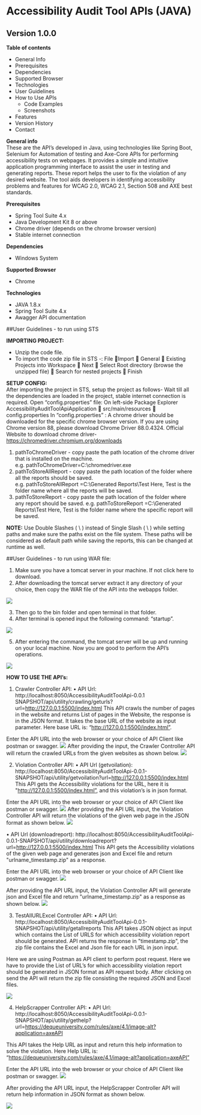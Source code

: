 
# Accessibility Audit Tool APIs (JAVA)

## Version 1.0.0


**Table of contents**
- General Info
- Prerequisites
- Dependencies
- Supported Browser
- Technologies
- User Guidelines
- How to Use APIs
	- Code Examples
	- Screenshots 
- Features 
- Version History
- Contact
   
**General info**
<br>
These are the API’s developed in Java, using technologies like Spring Boot, Selenium for Automation of testing and Axe-Core APIs for performing accessibility tests on webpages. It provides a simple and intuitive application programming interface to assist the user in testing and generating reports. These report helps the user to fix the violation of any desired website. The tool aids developers in identifying accessibility problems and features for WCAG 2.0, WCAG 2.1, Section 508 and AXE best standards. 

**Prerequisites**
   - Spring Tool Suite 4.x
   - Java Development Kit 8 or above 
   - Chrome driver (depends on the chrome browser version)
   - Stable internet connection


**Dependencies**
   - Windows System

**Supported Browser**
   - Chrome

**Technologies**
   - JAVA 1.8.x
   - Spring Tool Suite 4.x
   - Awagger API documentation

##User Guidelines - to run using STS 

**IMPORTING PROJECT:**
   - Unzip the code file.
   - To import the code zip file in STS -:
     File Import  General  Existing Projects into Workspace  Next  Select Root directory (browse the unzipped file)  Search for nested projects  Finish

**SETUP CONFIG:**
<br>
After importing the project in STS, setup the project as follows-
Wait till all the dependencies are loaded in the project, stable internet connection is required. 
Open “config.properties” file:
On left-side Package Explorer AccessibilityAuditToolApiApplication  src/main/resources  config.properties
In “config.properties” : 
A chrome driver should be downloaded for the specific chrome browser version. If you are using Chrome version 88, please download Chrome Driver 88.0.4324.
Official Website to download chrome driver- https://chromedriver.chromium.org/downloads 
<br>

1.	pathToChromeDriver - copy paste the path location of the chrome driver that is installed on the machine.     
e.g. pathToChromeDriver=C:\\chromedriver.exe
2.	pathToStoreAllReport - copy paste the path location of the folder where all the reports should be saved.         
e.g. pathToStoreAllReport =C:\\Generated Reports\\Test
Here, Test is the folder name where all the reports will be saved. 
3.	pathToStoreReport - copy paste the path location of the folder where any report should be saved.
e.g. pathToStoreReport =C:\\Generated Reports\\Test
Here, Test is the folder name where the specific report will be saved.

<b>NOTE:</b>
Use Double Slashes ( \\ ) instead of Single Slash ( \ ) while setting paths and make sure the paths exist on the file system.
These paths will be considered as default path while saving the reports, this can be changed at runtime as well. 

##User Guidelines - to run using WAR file:

1.	Make sure you have a tomcat server in your machine. If not click here to download.
2.	After downloading the tomcat server extract it any directory of your choice, then copy the WAR file of the API into the webapps folder.
 <img src='.\API Screenshots\tomcat1.png'>

3.	Then go to the bin folder and open terminal in that folder.
4.	After terminal is opened input the following command: “startup”.
<img src='.\API Screenshots\tomcat2.png'>

5.	After entering the command, the tomcat server will be up and running on your local machine. Now you are good to perform the API’s operations.
<img src='.\API Screenshots\tomcat3.png'>


**HOW TO USE THE API’s:**

1. Crawler Controller API:
•	API Url:   
http://localhost:8050/AccessibilityAuditToolApi-0.0.1 SNAPSHOT/api/utility/crawling/geturls?url=http://127.0.0.1:5500/index.html
This API crawls the number of pages in the website and returns List of pages in the Website, the response is in the JSON format. It takes the base URL of the website as input parameter. Here base URL is: “http://127.0.0.1:5500/index.html”.

Enter the API URL into the web browser or your choice of API Client like postman or swagger.
 <img src='.\API Screenshots\geturl.png'>
After providing the input, the Crawler Controller API will return the crawled URLs from the given websites as shown below.
  <img src='.\API Screenshots\geturl1.png'>





2. Violation Controller API:
•	API Url (getvoilation):
http://localhost:8050/AccessibilityAuditToolApi-0.0.1-SNAPSHOT/api/utility/getvoilation?url=http://127.0.0.1:5500/index.html
This API gets the Accessibility violations for the URL, here it is "http://127.0.0.1:5500/index.html”, and this violation’s is in json format.

 Enter the API URL into the web browser or your choice of API Client like postman or swagger.
  <img src='.\API Screenshots\getviolation.png'>
After providing the API URL input, the Violation Controller API will return the violations of the given web page in the JSON format as shown below.
  <img src='.\API Screenshots\getviolation1.png'>







•	API Url (downloadreport):
http://localhost:8050/AccessibilityAuditToolApi-0.0.1-SNAPSHOT/api/utility/downloadreport?url=http://127.0.0.1:5500/index.html
This API gets the Accessibility violations of the given web page and generates json and Excel file and return "urlname_timestamp.zip" as a response.

Enter the API URL into the web browser or your choice of API Client like postman or swagger.
  <img src='.\API Screenshots\downloadreport.png'>

After providing the API URL input, the Violation Controller API will generate json and Excel file and return "urlname_timestamp.zip" as a response as shown below.
  <img src='.\API Screenshots\downloadreport1.png'>







3. TestAllURLExcel Controller API:
•	API Url:
http://localhost:8050/AccessibilityAuditToolApi-0.0.1-SNAPSHOT/api/utility/getallreports
This API takes JSON object as input which contains the List of URLS for which accessibility violation report should be generated. API returns the response in "timestamp.zip", the zip file contains the Excel and Json file for each URL in json input.

Here we are using Postman as API client to perform post request. Here we have to provide the List of URL’s for which accessibility violation report should be generated in JSON format as API request body. After clicking on send the API will return the zip file consisting the required JSON and Excel files.
 
 <img src='.\API Screenshots\getallreports.png'>








4. HelpScrapper Controller API:
•	API Url:
http://localhost:8050/AccessibilityAuditToolApi-0.0.1-SNAPSHOT/api/utility/gethelp?url=https://dequeuniversity.com/rules/axe/4.1/image-alt?application=axeAPI

This API takes the Help URL as input and return this help information to solve the violation. Here Help URL is: “https://dequeuniversity.com/rules/axe/4.1/image-alt?application=axeAPI” 

Enter the API URL into the web browser or your choice of API Client like postman or swagger.
  <img src='.\API Screenshots\helpscrapper.png'>

After providing the API URL input, the HelpScrapper Controller API will return help information in JSON format as shown below.
 
 <img src='.\API Screenshots\helpscrapper1.png'>


